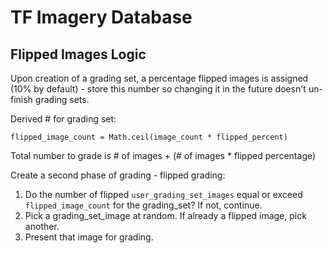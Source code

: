 # TF Imagery Database

## Flipped Images Logic

Upon creation of a grading set, a percentage flipped images is assigned (10% by default) - store this number so changing it in the future doesn't un-finish grading sets.

Derived # for grading set: 

```
flipped_image_count = Math.ceil(image_count * flipped_percent) 
```

Total number to grade is # of images + (# of images * flipped percentage)

Create a second phase of grading - flipped grading:

1. Do the number of flipped `user_grading_set_images` equal or exceed `flipped_image_count` for the grading_set?  If not, continue.
2. Pick a grading_set_image at random.  If already a flipped image, pick another.
3. Present that image for grading.


